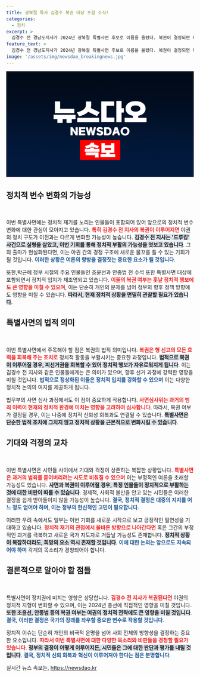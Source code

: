 ```yaml
---
title: 광복절 특사 김경수 복권 대상 포함 소식!
categories:
  - 정치
excerpt: >
  김경수 전 경남도지사가 2024년 광복절 특별사면 후보로 이름을 올렸다. 복권이 결정되면 피선거권이 회복되어 정치 재기의 기회를 맞이하며, 조윤선, 안종범 등 다른 인물들도 포함된 명단이 주목을 끈다.
feature_text: >
  김경수 전 경남도지사가 2024년 광복절 특별사면 후보로 이름을 올렸다. 복권이 결정되면 피선거권이 회복되어 정치 재기의 기회를 맞이하며, 조윤선, 안종범 등 다른 인물들도 포함된 명단이 주목을 끈다.
image: '/assets/img/newsdao_breakingnews.jpg'
---
```


<p><img src="/assets/img/newsdao_breakingnews.jpg" alt="bookingtag 속보" /></p>

<h2 data-ke-size="size26">정치적 변수 변화의 가능성</h2>

<p data-ke-size="size16">&nbsp;</p>

<p>이번 특별사면에는 정치적 재기를 노리는 인물들이 포함되어 있어 앞으로의 정치적 변수 변화에 대한 관심이 모아지고 있습니다. <b><span style="color: #ee2323;">특히 김경수 전 지사의 복권이 이루어지면</span></b> 야권의 정치 구도가 이전과는 다르게 변화할 가능성이 높습니다. <b><span style="background-color: #21538527;">김경수 전 지사는 '드루킹' 사건으로 실형을 살았고, 이번 기회를 통해 정치적 부활의 가능성을 엿보고 있습니다</span></b>. 그의 출마가 현실화된다면, 이는 야권 간의 경쟁 구조에 새로운 물꼬를 틀 수 있는 기회가 될 것입니다. <b><span style="color: #1a5490;">이러한 상황은 여론의 향방을 결정짓는 중요한 요소가 될 것입니다</span></b>.</p>

<p>또한,박근혜 정부 시절의 주요 인물들인 조윤선과 안종범 전 수석 또한 특별사면 대상에 포함되면서 정치적 입지가 재조명되고 있습니다. <b><span style="color: #ee2323;">이들의 복권 여부는 훗날 정치적 행보에도 큰 영향을 미칠 수 있으며</span></b>, 이는 단순히 개인의 문제를 넘어 정부의 향후 정책 방향에도 영향을 미칠 수 있습니다. <b><span style="background-color: #21538527;">따라서, 현재 정치적 상황을 면밀히 관찰할 필요가 있습니다</span></b>.</p>

<h2 data-ke-size="size26">특별사면의 법적 의미</h2>

<p data-ke-size="size16">&nbsp;</p>

<p>이번 특별사면에서 주목해야 할 점은 복권의 법적 의미입니다. <b><span style="color: #ee2323;">복권은 형 선고의 모든 효력을 회복해 주는 조치로</span></b> 정치적 활동을 부활시키는 중요한 과정입니다. <b><span style="background-color: #21538527;">법적으로 복권이 이루어질 경우, 피선거권을 회복할 수 있어 정치적 행보가 자유로워지게 됩니다</span></b>. 이는 김경수 전 지사와 같은 인물들에게는 큰 의미가 있으며, 향후 선거 과정에 강력한 영향을 미칠 것입니다. <b><span style="color: #1a5490;">법적으로 정상화된 이들은 정치적 입지를 강화할 수 있으며</span></b> 이는 다양한 정치적 논의의 여지를 제공하게 됩니다.</p>

<p>법무부의 사면 심사 과정에서도 이 점이 중요하게 작용합니다. <b><span style="color: #ee2323;">사면심사위는 과거의 범죄 이력이 현재의 정치적 환경에 미치는 영향을 고려하여 심사합니다</span></b>. 따라서, 복권 여부가 결정될 경우, 이는 나중에 정치적 신뢰성 회복과도 연결될 수 있습니다. <b><span style="background-color: #21538527;">특별사면은 단순한 법적 조치에 그치지 않고 정치적 상황을 근본적으로 변화시킬 수 있습니다</span></b>.</p>

<h2 data-ke-size="size26">기대와 걱정의 교차</h2>

<p data-ke-size="size16">&nbsp;</p>

<p>이번 특별사면은 시민들 사이에서 기대와 걱정이 상존하는 복잡한 상황입니다. <b><span style="color: #ee2323;">특별사면은 과거의 범죄를 묻어버리려는 시도로 비춰질 수 있으며</span></b> 이는 부정적인 여론을 초래할 가능성도 있습니다. <b><span style="background-color: #21538527;">사면과 복권이 이루어질 경우, 특정 인물들이 정치적으로 부활하는 것에 대한 비판이 따를 수 있습니다</span></b>. 경제적, 사회적 불만을 안고 있는 시민들은 이러한 결정을 쉽게 받아들이지 않을 가능성이 높습니다. <b><span style="color: #1a5490;">결국, 정치적 결정은 대중의 지지를 어느 정도 얻어야 하며, 이는 정부의 헌신적인 고민이 필요합니다</span></b>.</p>

<p>이러한 우려 속에서도 일부는 이번 기회를 새로운 시작으로 보고 긍정적인 필연성을 기대하고 있습니다. <b><span style="color: #ee2323;">정치적 재기의 관점에서 올바른 방향으로 나아간다면</span></b> 혹은 그간의 부정적인 과거를 극복하고 새로운 국가 지도자로 거듭날 가능성도 존재합니다. <b><span style="background-color: #21538527;">정치적 상황이 복잡하더라도, 희망의 요소 역시 존재할 것입니다</span></b>. <b><span style="color: #1a5490;">이에 대한 논의는 앞으로도 지속되어야 하며</span></b> 각계의 목소리가 경청되어야 합니다.</p>

<h2 data-ke-size="size26">결론적으로 알아야 할 점들</h2>

<p data-ke-size="size16">&nbsp;</p>

<p>특별사면이 정치권에 미치는 영향은 상당합니다. <b><span style="color: #ee2323;">김경수 전 지사가 복권된다면</span></b> 야권의 정치적 지형이 변화할 수 있으며, 이는 2024년 총선에 직접적인 영향을 미칠 것입니다. <b><span style="background-color: #21538527;">또한 조윤선, 안종범 등의 복권 여부는 여권의 정치적 전략에도 큰 영향을 미칠 것입니다</span></b>. <b><span style="color: #1a5490;">결국, 이러한 결정은 국가의 장래를 좌우할 중요한 변수로 작용할 것입니다</span></b>.</p>

<p>정치적 이슈는 단순히 개인의 비극적 운명을 넘어 사회 전체의 방향성을 결정하는 중요한 요소입니다. <b><span style="color: #ee2323;">따라서 이번 특별사면에 대한 다양한 목소리와 비판들을 경청할 필요가 있습니다</span></b>. <b><span style="background-color: #21538527;">정부의 결정이 어떻게 이루어지든, 시민들은 그에 대한 판단과 평가를 내릴 것입니다</span></b>. <b><span style="color: #1a5490;">결국, 정치적 신뢰 회복과 혁신이 이루어져야 한다는 점은 분명합니다</span></b>.</p>
실시간 뉴스 속보는, <a href="https://newsdao.kr" rel="dofollow">https://newsdao.kr</a>


